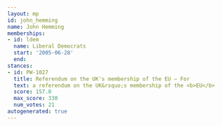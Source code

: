 ```yaml
---
layout: mp
id: john_hemming
name: John Hemming
memberships:
- id: ldem
  name: Liberal Democrats
  start: '2005-06-28'
  end: 
stances:
- id: PW-1027
  title: Referendum on the UK's membership of the EU — For
  text: a referendum on the UK&rsquo;s membership of the <b>EU</b>
  score: 157.0
  max_score: 330
  num_votes: 21
autogenerated: true
---
```

